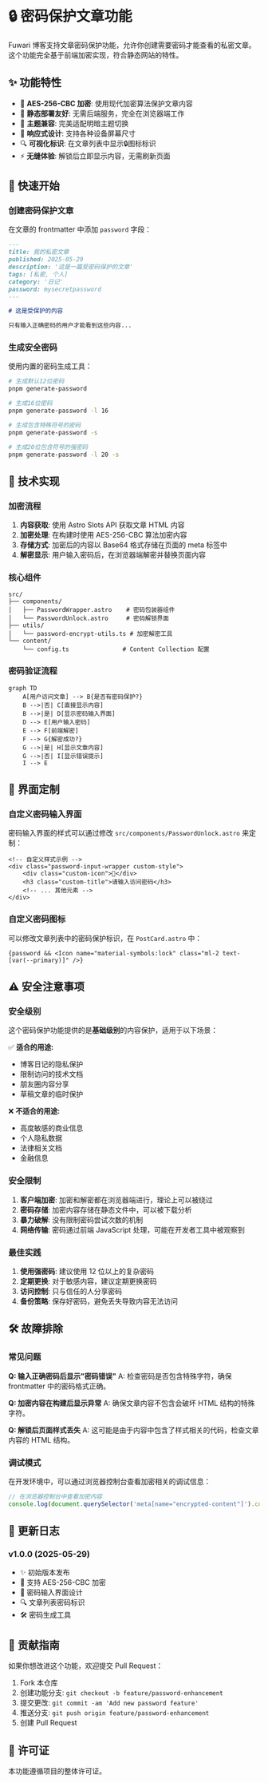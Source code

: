 # 🔒 密码保护文章功能

Fuwari 博客支持文章密码保护功能，允许你创建需要密码才能查看的私密文章。这个功能完全基于前端加密实现，符合静态网站的特性。

## ✨ 功能特性

- 🔐 **AES-256-CBC 加密**: 使用现代加密算法保护文章内容
- 🌟 **静态部署友好**: 无需后端服务，完全在浏览器端工作
- 🎨 **主题兼容**: 完美适配明暗主题切换
- 📱 **响应式设计**: 支持各种设备屏幕尺寸
- 🔍 **可视化标识**: 在文章列表中显示🔒图标标识
- ⚡ **无缝体验**: 解锁后立即显示内容，无需刷新页面

## 🚀 快速开始

### 创建密码保护文章

在文章的 frontmatter 中添加 `password` 字段：

```markdown
---
title: 我的私密文章
published: 2025-05-29
description: '这是一篇受密码保护的文章'
tags: [私密, 个人]
category: '日记'
password: mysecretpassword
---

# 这是受保护的内容

只有输入正确密码的用户才能看到这些内容...
```

### 生成安全密码

使用内置的密码生成工具：

```bash
# 生成默认12位密码
pnpm generate-password

# 生成16位密码
pnpm generate-password -l 16

# 生成包含特殊符号的密码
pnpm generate-password -s

# 生成20位包含符号的强密码
pnpm generate-password -l 20 -s
```

## 🔧 技术实现

### 加密流程

1. **内容获取**: 使用 Astro Slots API 获取文章 HTML 内容
2. **加密处理**: 在构建时使用 AES-256-CBC 算法加密内容
3. **存储方式**: 加密后的内容以 Base64 格式存储在页面的 meta 标签中
4. **解密显示**: 用户输入密码后，在浏览器端解密并替换页面内容

### 核心组件

```
src/
├── components/
│   ├── PasswordWrapper.astro    # 密码包装器组件
│   └── PasswordUnlock.astro     # 密码解锁界面
├── utils/
│   └── password-encrypt-utils.ts # 加密解密工具
└── content/
    └── config.ts               # Content Collection 配置
```

### 密码验证流程

```mermaid
graph TD
    A[用户访问文章] --> B{是否有密码保护?}
    B -->|否| C[直接显示内容]
    B -->|是| D[显示密码输入界面]
    D --> E[用户输入密码]
    E --> F[前端解密]
    F --> G{解密成功?}
    G -->|是| H[显示文章内容]
    G -->|否| I[显示错误提示]
    I --> E
```

## 🎨 界面定制

### 自定义密码输入界面

密码输入界面的样式可以通过修改 `src/components/PasswordUnlock.astro` 来定制：

```astro
<!-- 自定义样式示例 -->
<div class="password-input-wrapper custom-style">
    <div class="custom-icon">🔐</div>
    <h3 class="custom-title">请输入访问密码</h3>
    <!-- ... 其他元素 -->
</div>
```

### 自定义密码图标

可以修改文章列表中的密码保护标识，在 `PostCard.astro` 中：

```astro
{password && <Icon name="material-symbols:lock" class="ml-2 text-[var(--primary)]" />}
```

## ⚠️ 安全注意事项

### 安全级别

这个密码保护功能提供的是**基础级别**的内容保护，适用于以下场景：

✅ **适合的用途:**
- 博客日记的隐私保护
- 限制访问的技术文档
- 朋友圈内容分享
- 草稿文章的临时保护

❌ **不适合的用途:**
- 高度敏感的商业信息
- 个人隐私数据
- 法律相关文档
- 金融信息

### 安全限制

1. **客户端加密**: 加密和解密都在浏览器端进行，理论上可以被绕过
2. **密码存储**: 加密内容存储在静态文件中，可以被下载分析
3. **暴力破解**: 没有限制密码尝试次数的机制
4. **网络传输**: 密码通过前端 JavaScript 处理，可能在开发者工具中被观察到

### 最佳实践

1. **使用强密码**: 建议使用 12 位以上的复杂密码
2. **定期更换**: 对于敏感内容，建议定期更换密码
3. **访问控制**: 只与信任的人分享密码
4. **备份策略**: 保存好密码，避免丢失导致内容无法访问

## 🛠️ 故障排除

### 常见问题

**Q: 输入正确密码后显示"密码错误"**
A: 检查密码是否包含特殊字符，确保 frontmatter 中的密码格式正确。

**Q: 加密内容在构建后显示异常**
A: 确保文章内容不包含会破坏 HTML 结构的特殊字符。

**Q: 解锁后页面样式丢失**
A: 这可能是由于内容中包含了样式相关的代码，检查文章内容的 HTML 结构。

### 调试模式

在开发环境中，可以通过浏览器控制台查看加密相关的调试信息：

```javascript
// 在浏览器控制台中查看加密内容
console.log(document.querySelector('meta[name="encrypted-content"]').content);
```

## 📝 更新日志

### v1.0.0 (2025-05-29)
- ✨ 初始版本发布
- 🔐 支持 AES-256-CBC 加密
- 🎨 密码输入界面设计
- 🔍 文章列表密码标识
- 🛠️ 密码生成工具

## 🤝 贡献指南

如果你想改进这个功能，欢迎提交 Pull Request：

1. Fork 本仓库
2. 创建功能分支: `git checkout -b feature/password-enhancement`
3. 提交更改: `git commit -am 'Add new password feature'`
4. 推送分支: `git push origin feature/password-enhancement`
5. 创建 Pull Request

## 📄 许可证

本功能遵循项目的整体许可证。